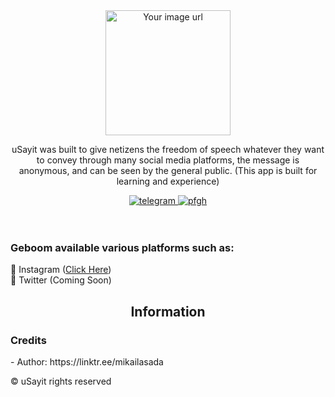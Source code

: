 <div align="center">
	<img src="" alt="Your image url" width="200" height="200">
</div>

<div align="center">
	<p>
		uSayit was built to give netizens the freedom of speech whatever they want to convey through many social media platforms, the message is anonymous, and can be seen by the general public.
		(This app is built for learning and experience)
	</p>
	<a href="https://t.me/ItsMeAsada">
        	<img src="https://img.shields.io/badge/Chat-Telegram-blue" alt="telegram">
    	</a>
	<a href="https://github.com/Asadaaaaa">
        	<img src="https://img.shields.io/badge/Profile-Github-lightgrey" alt="pfgh">
	</a>
</div>
    <br><br>
    <h3>Geboom available various platforms such as:</h3>
    🔹 Instagram (<a href="https://www.instagram.com/geboom.id">Click Here</a>)
    <br>
    🔹 Twitter (Coming Soon)

<div align="center">
	<h2>Information</h2>
</div>

<h3>Credits</h3>
- Author: https://linktr.ee/mikailasada<br>

© uSayit rights reserved
